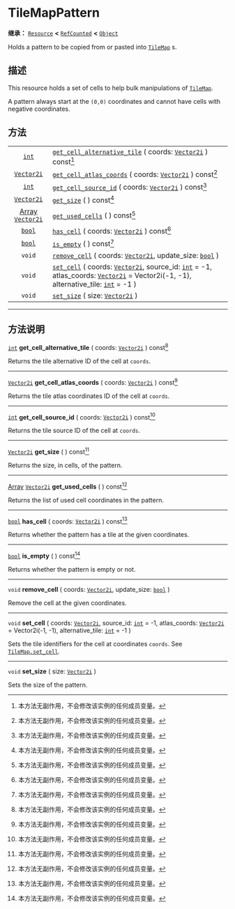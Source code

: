 <!-- ⚠ 请勿编辑本文件 ⚠ -->
<!-- 本文档使用脚本从 WeDot 引擎源码仓库生成。 -->
<!-- 生成脚本：https://github.com/WeDot-Engine/WeDot/tree/4.3/doc/tools/make_md.py； -->
<!-- 原文件：https://github.com/WeDot-Engine/WeDot/tree/4.3/doc/classes/TileMapPattern.xml。 -->

<div id="_class_tilemappattern"></div>

# TileMapPattern

**继承：** [`Resource`](class_resource.md) **<** [`RefCounted`](class_refcounted.md) **<** [`Object`](class_object.md)

Holds a pattern to be copied from or pasted into [`TileMap`](class_tilemap.md) s.

## 描述

This resource holds a set of cells to help bulk manipulations of [`TileMap`](class_tilemap.md).

A pattern always start at the `(0,0)` coordinates and cannot have cells with negative coordinates.

## 方法

|||
|:-:|:--|
| [`int`](class_int.md)                                   | [`get_cell_alternative_tile`](class_tilemappattern.md#class_tilemappattern_method_get_cell_alternative_tile) ( coords: [`Vector2i`](class_vector2i.md) ) const[^const]                                                                                                        |
| [`Vector2i`](class_vector2i.md)                         | [`get_cell_atlas_coords`](class_tilemappattern.md#class_tilemappattern_method_get_cell_atlas_coords) ( coords: [`Vector2i`](class_vector2i.md) ) const[^const]                                                                                                                |
| [`int`](class_int.md)                                   | [`get_cell_source_id`](class_tilemappattern.md#class_tilemappattern_method_get_cell_source_id) ( coords: [`Vector2i`](class_vector2i.md) ) const[^const]                                                                                                                      |
| [`Vector2i`](class_vector2i.md)                         | [`get_size`](class_tilemappattern.md#class_tilemappattern_method_get_size) ( ) const[^const]                                                                                                                                                                                  |
| [Array](class_array.md) [`Vector2i`](class_vector2i.md) | [`get_used_cells`](class_tilemappattern.md#class_tilemappattern_method_get_used_cells) ( ) const[^const]                                                                                                                                                                      |
| [`bool`](class_bool.md)                                 | [`has_cell`](class_tilemappattern.md#class_tilemappattern_method_has_cell) ( coords: [`Vector2i`](class_vector2i.md) ) const[^const]                                                                                                                                          |
| [`bool`](class_bool.md)                                 | [`is_empty`](class_tilemappattern.md#class_tilemappattern_method_is_empty) ( ) const[^const]                                                                                                                                                                                  |
| `void`                                                  | [`remove_cell`](class_tilemappattern.md#class_tilemappattern_method_remove_cell) ( coords: [`Vector2i`](class_vector2i.md), update_size: [`bool`](class_bool.md) )                                                                                                            |
| `void`                                                  | [`set_cell`](class_tilemappattern.md#class_tilemappattern_method_set_cell) ( coords: [`Vector2i`](class_vector2i.md), source_id: [`int`](class_int.md) = -1, atlas_coords: [`Vector2i`](class_vector2i.md) = Vector2i(-1, -1), alternative_tile: [`int`](class_int.md) = -1 ) |
| `void`                                                  | [`set_size`](class_tilemappattern.md#class_tilemappattern_method_set_size) ( size: [`Vector2i`](class_vector2i.md) )                                                                                                                                                          |

<!-- rst-class:: classref-section-separator -->

---

## 方法说明

<div id="_class_tilemappattern_method_get_cell_alternative_tile"></div>

[`int`](class_int.md) **get_cell_alternative_tile** ( coords: [`Vector2i`](class_vector2i.md) ) const[^const]<div id="class_tilemappattern_method_get_cell_alternative_tile"></div>

Returns the tile alternative ID of the cell at `coords`.

<!-- rst-class:: classref-item-separator -->

---

<div id="_class_tilemappattern_method_get_cell_atlas_coords"></div>

[`Vector2i`](class_vector2i.md) **get_cell_atlas_coords** ( coords: [`Vector2i`](class_vector2i.md) ) const[^const]<div id="class_tilemappattern_method_get_cell_atlas_coords"></div>

Returns the tile atlas coordinates ID of the cell at `coords`.

<!-- rst-class:: classref-item-separator -->

---

<div id="_class_tilemappattern_method_get_cell_source_id"></div>

[`int`](class_int.md) **get_cell_source_id** ( coords: [`Vector2i`](class_vector2i.md) ) const[^const]<div id="class_tilemappattern_method_get_cell_source_id"></div>

Returns the tile source ID of the cell at `coords`.

<!-- rst-class:: classref-item-separator -->

---

<div id="_class_tilemappattern_method_get_size"></div>

[`Vector2i`](class_vector2i.md) **get_size** ( ) const[^const]<div id="class_tilemappattern_method_get_size"></div>

Returns the size, in cells, of the pattern.

<!-- rst-class:: classref-item-separator -->

---

<div id="_class_tilemappattern_method_get_used_cells"></div>

[Array](class_array.md) [`Vector2i`](class_vector2i.md) **get_used_cells** ( ) const[^const]<div id="class_tilemappattern_method_get_used_cells"></div>

Returns the list of used cell coordinates in the pattern.

<!-- rst-class:: classref-item-separator -->

---

<div id="_class_tilemappattern_method_has_cell"></div>

[`bool`](class_bool.md) **has_cell** ( coords: [`Vector2i`](class_vector2i.md) ) const[^const]<div id="class_tilemappattern_method_has_cell"></div>

Returns whether the pattern has a tile at the given coordinates.

<!-- rst-class:: classref-item-separator -->

---

<div id="_class_tilemappattern_method_is_empty"></div>

[`bool`](class_bool.md) **is_empty** ( ) const[^const]<div id="class_tilemappattern_method_is_empty"></div>

Returns whether the pattern is empty or not.

<!-- rst-class:: classref-item-separator -->

---

<div id="_class_tilemappattern_method_remove_cell"></div>

`void` **remove_cell** ( coords: [`Vector2i`](class_vector2i.md), update_size: [`bool`](class_bool.md) )<div id="class_tilemappattern_method_remove_cell"></div>

Remove the cell at the given coordinates.

<!-- rst-class:: classref-item-separator -->

---

<div id="_class_tilemappattern_method_set_cell"></div>

`void` **set_cell** ( coords: [`Vector2i`](class_vector2i.md), source_id: [`int`](class_int.md) = -1, atlas_coords: [`Vector2i`](class_vector2i.md) = Vector2i(-1, -1), alternative_tile: [`int`](class_int.md) = -1 )<div id="class_tilemappattern_method_set_cell"></div>

Sets the tile identifiers for the cell at coordinates `coords`. See [`TileMap.set_cell`](class_tilemap.md#class_tilemap_method_set_cell).

<!-- rst-class:: classref-item-separator -->

---

<div id="_class_tilemappattern_method_set_size"></div>

`void` **set_size** ( size: [`Vector2i`](class_vector2i.md) )<div id="class_tilemappattern_method_set_size"></div>

Sets the size of the pattern.

[^virtual]: 本方法通常需要用户覆盖才能生效。
[^const]: 本方法无副作用，不会修改该实例的任何成员变量。
[^vararg]: 本方法除了能接受在此处描述的参数外，还能够继续接受任意数量的参数。
[^constructor]: 本方法用于构造某个类型。
[^static]: 调用本方法无需实例，可直接使用类名进行调用。
[^operator]: 本方法描述的是使用本类型作为左操作数的有效运算符。
[^bitfield]: 这个值是由下列位标志构成位掩码的整数。
[^void]: 无返回值。

